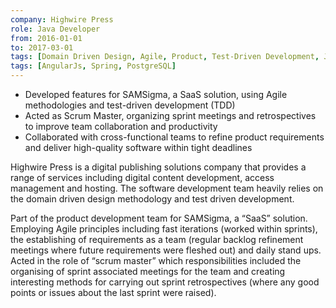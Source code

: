 ```yaml
---
company: Highwire Press
role: Java Developer
from: 2016-01-01
to: 2017-03-01
tags: [Domain Driven Design, Agile, Product, Test-Driven Development, JWT]
tags: [AngularJs, Spring, PostgreSQL]
---
```


<!--action-points-->

- Developed features for SAMSigma, a SaaS solution, using Agile methodologies and test-driven development (TDD)
- Acted as Scrum Master, organizing sprint meetings and retrospectives to improve team collaboration and productivity
- Collaborated with cross-functional teams to refine product requirements and deliver high-quality software within tight deadlines

<!--full-description-->

Highwire Press is a digital publishing solutions company that provides a range of services including digital content development, access management and hosting. The software development team heavily relies on the domain driven design methodology and test driven development.

Part of the product development team for SAMSigma, a “SaaS” solution. Employing Agile principles including fast iterations (worked within sprints), the establishing of requirements as a team (regular backlog refinement meetings where future requirements were fleshed out) and daily stand ups. Acted in the role of “scrum master” which responsibilities included the organising of sprint associated meetings for the team and creating interesting methods for carrying out sprint retrospectives (where any good points or issues about the last sprint were raised). 